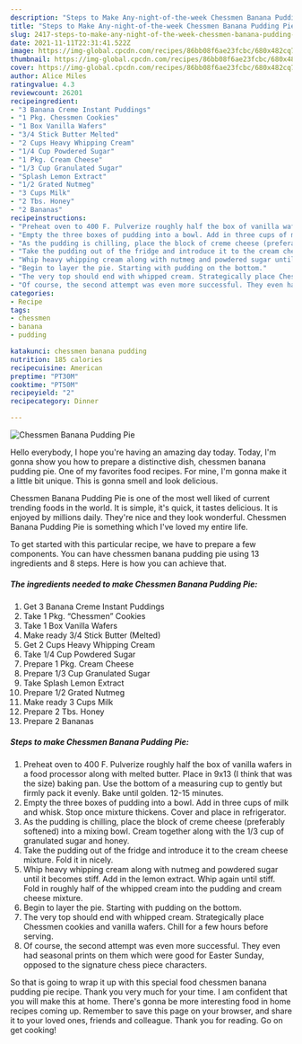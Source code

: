 ```yaml
---
description: "Steps to Make Any-night-of-the-week Chessmen Banana Pudding Pie"
title: "Steps to Make Any-night-of-the-week Chessmen Banana Pudding Pie"
slug: 2417-steps-to-make-any-night-of-the-week-chessmen-banana-pudding-pie
date: 2021-11-11T22:31:41.522Z
image: https://img-global.cpcdn.com/recipes/86bb08f6ae23fcbc/680x482cq70/chessmen-banana-pudding-pie-recipe-main-photo.jpg
thumbnail: https://img-global.cpcdn.com/recipes/86bb08f6ae23fcbc/680x482cq70/chessmen-banana-pudding-pie-recipe-main-photo.jpg
cover: https://img-global.cpcdn.com/recipes/86bb08f6ae23fcbc/680x482cq70/chessmen-banana-pudding-pie-recipe-main-photo.jpg
author: Alice Miles
ratingvalue: 4.3
reviewcount: 26201
recipeingredient:
- "3 Banana Creme Instant Puddings"
- "1 Pkg. Chessmen Cookies"
- "1 Box Vanilla Wafers"
- "3/4 Stick Butter Melted"
- "2 Cups Heavy Whipping Cream"
- "1/4 Cup Powdered Sugar"
- "1 Pkg. Cream Cheese"
- "1/3 Cup Granulated Sugar"
- "Splash Lemon Extract"
- "1/2 Grated Nutmeg"
- "3 Cups Milk"
- "2 Tbs. Honey"
- "2 Bananas"
recipeinstructions:
- "Preheat oven to 400 F. Pulverize roughly half the box of vanilla wafers in a food processor along with melted butter. Place in 9x13 (I think that was the size) baking pan. Use the bottom of a measuring cup to gently but firmly pack it evenly. Bake until golden. 12-15 minutes."
- "Empty the three boxes of pudding into a bowl. Add in three cups of milk and whisk. Stop once mixture thickens. Cover and place in refrigerator."
- "As the pudding is chilling, place the block of creme cheese (preferably softened) into a mixing bowl. Cream together along with the 1/3 cup of granulated sugar and honey."
- "Take the pudding out of the fridge and introduce it to the cream cheese mixture. Fold it in nicely."
- "Whip heavy whipping cream along with nutmeg and powdered sugar until it becomes stiff. Add in the lemon extract. Whip again until stiff. Fold in roughly half of the whipped cream into the pudding and cream cheese mixture."
- "Begin to layer the pie. Starting with pudding on the bottom."
- "The very top should end with whipped cream. Strategically place Chessmen cookies and vanilla wafers. Chill for a few hours before serving."
- "Of course, the second attempt was even more successful. They even had seasonal prints on them which were good for Easter Sunday, opposed to the signature chess piece characters."
categories:
- Recipe
tags:
- chessmen
- banana
- pudding

katakunci: chessmen banana pudding 
nutrition: 185 calories
recipecuisine: American
preptime: "PT30M"
cooktime: "PT50M"
recipeyield: "2"
recipecategory: Dinner

---
```



![Chessmen Banana Pudding Pie](https://img-global.cpcdn.com/recipes/86bb08f6ae23fcbc/680x482cq70/chessmen-banana-pudding-pie-recipe-main-photo.jpg)

Hello everybody, I hope you're having an amazing day today. Today, I'm gonna show you how to prepare a distinctive dish, chessmen banana pudding pie. One of my favorites food recipes. For mine, I'm gonna make it a little bit unique. This is gonna smell and look delicious.

Chessmen Banana Pudding Pie is one of the most well liked of current trending foods in the world. It is simple, it's quick, it tastes delicious. It is enjoyed by millions daily. They're nice and they look wonderful. Chessmen Banana Pudding Pie is something which I've loved my entire life.




To get started with this particular recipe, we have to prepare a few components. You can have chessmen banana pudding pie using 13 ingredients and 8 steps. Here is how you can achieve that.

<!--inarticleads1-->

##### The ingredients needed to make Chessmen Banana Pudding Pie:

1. Get 3 Banana Creme Instant Puddings
1. Take 1 Pkg. “Chessmen” Cookies
1. Take 1 Box Vanilla Wafers
1. Make ready 3/4 Stick Butter (Melted)
1. Get 2 Cups Heavy Whipping Cream
1. Take 1/4 Cup Powdered Sugar
1. Prepare 1 Pkg. Cream Cheese
1. Prepare 1/3 Cup Granulated Sugar
1. Take Splash Lemon Extract
1. Prepare 1/2 Grated Nutmeg
1. Make ready 3 Cups Milk
1. Prepare 2 Tbs. Honey
1. Prepare 2 Bananas




<!--inarticleads2-->

##### Steps to make Chessmen Banana Pudding Pie:

1. Preheat oven to 400 F. Pulverize roughly half the box of vanilla wafers in a food processor along with melted butter. Place in 9x13 (I think that was the size) baking pan. Use the bottom of a measuring cup to gently but firmly pack it evenly. Bake until golden. 12-15 minutes.
1. Empty the three boxes of pudding into a bowl. Add in three cups of milk and whisk. Stop once mixture thickens. Cover and place in refrigerator.
1. As the pudding is chilling, place the block of creme cheese (preferably softened) into a mixing bowl. Cream together along with the 1/3 cup of granulated sugar and honey.
1. Take the pudding out of the fridge and introduce it to the cream cheese mixture. Fold it in nicely.
1. Whip heavy whipping cream along with nutmeg and powdered sugar until it becomes stiff. Add in the lemon extract. Whip again until stiff. Fold in roughly half of the whipped cream into the pudding and cream cheese mixture.
1. Begin to layer the pie. Starting with pudding on the bottom.
1. The very top should end with whipped cream. Strategically place Chessmen cookies and vanilla wafers. Chill for a few hours before serving.
1. Of course, the second attempt was even more successful. They even had seasonal prints on them which were good for Easter Sunday, opposed to the signature chess piece characters.




So that is going to wrap it up with this special food chessmen banana pudding pie recipe. Thank you very much for your time. I am confident that you will make this at home. There's gonna be more interesting food in home recipes coming up. Remember to save this page on your browser, and share it to your loved ones, friends and colleague. Thank you for reading. Go on get cooking!
